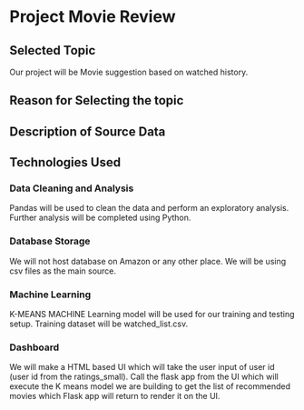 # Project Movie Review
## Selected Topic
Our project will be Movie suggestion based on watched history.

## Reason for Selecting the topic


## Description of Source Data





## Technologies Used
### Data Cleaning and Analysis
Pandas will be used to clean the data and perform an exploratory analysis. Further analysis will be completed using Python.

### Database Storage
We will not host database on Amazon or any other place. We will be using csv files as the main source.

### Machine Learning
K-MEANS MACHINE Learning model will be used for our training and testing setup. Training dataset will be watched_list.csv.

### Dashboard
We will make a HTML based UI which will take the user input of user id (user id from the ratings_small). Call the flask app from the UI which will execute the K means model we are building to get the list of recommended movies which Flask app will return to render it on the UI.
